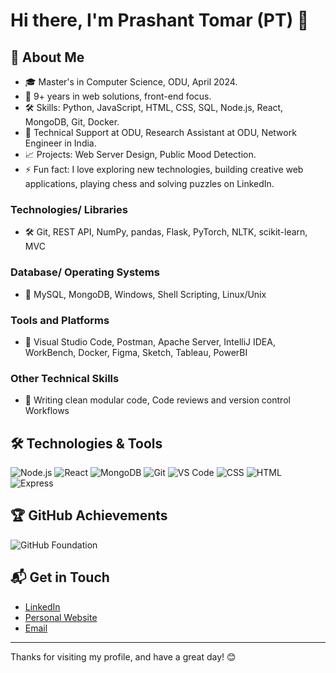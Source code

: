 # Hi there, I'm Prashant Tomar (PT) 👋

## 🚀 About Me
- 🎓 Master's in Computer Science, ODU, April 2024.
- 💼 9+ years in web solutions, front-end focus.
- 🛠️ Skills: Python, JavaScript, HTML, CSS, SQL, Node.js, React, MongoDB, Git, Docker.
- 💼 Technical Support at ODU, Research Assistant at ODU, Network Engineer in India.
- 📈 Projects: Web Server Design, Public Mood Detection.
- ⚡ Fun fact: I love exploring new technologies, building creative web applications, playing chess and solving puzzles on LinkedIn.

### Technologies/ Libraries
- 🛠️ Git, REST API, NumPy, pandas, Flask, PyTorch, NLTK, scikit-learn, MVC

### Database/ Operating Systems
- 💽 MySQL, MongoDB, Windows, Shell Scripting, Linux/Unix

### Tools and Platforms
- 🧰 Visual Studio Code, Postman, Apache Server, IntelliJ IDEA, WorkBench, Docker, Figma, Sketch, Tableau, PowerBI

### Other Technical Skills
- 📝 Writing clean modular code, Code reviews and version control Workflows

## 🛠️ Technologies & Tools
![Node.js](https://img.shields.io/badge/-Node.js-339933?logo=nodedotjs&logoColor=fff)
![React](https://img.shields.io/badge/-React-61DAFB?logo=react&logoColor=fff)
![MongoDB](https://img.shields.io/badge/-MongoDB-47A248?logo=mongodb&logoColor=fff)
![Git](https://img.shields.io/badge/-Git-F05032?logo=git&logoColor=fff)
![VS Code](https://img.shields.io/badge/-VS%20Code-007ACC?logo=visualstudiocode&logoColor=fff)
![CSS](https://img.shields.io/badge/-CSS-1572B6?logo=css3&logoColor=fff)
![HTML](https://img.shields.io/badge/-HTML-E34F26?logo=html5&logoColor=fff)
![Express](https://img.shields.io/badge/-Express-000000?logo=express&logoColor=fff)

## 🏆 GitHub Achievements
![GitHub Foundation](https://img.shields.io/badge/-GitHub%20Foundation-181717?logo=github&logoColor=fff)

## 📬 Get in Touch
- [LinkedIn](https://linkedin.com/in/Badjedi04)
- [Personal Website](https://badjedi04.github.io)
- [Email](mailto:tomar.p@aol.com)

---

Thanks for visiting my profile, and have a great day! 😊
